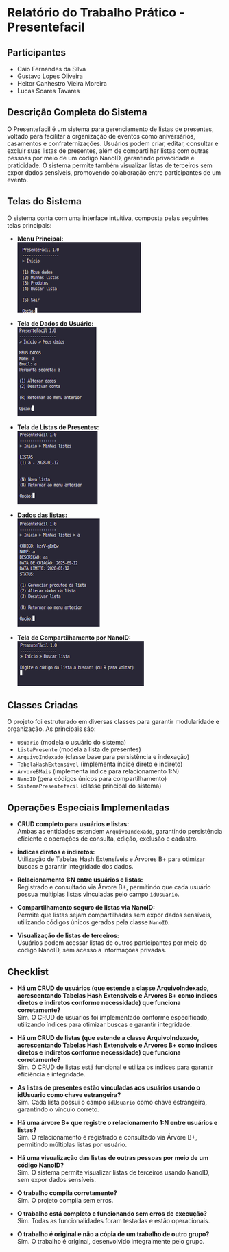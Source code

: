 # Relatório do Trabalho Prático - Presentefacil

## Participantes
- Caio Fernandes da Silva
- Gustavo Lopes Oliveira
- Heitor Canhestro Vieira Moreira
- Lucas Soares Tavares

## Descrição Completa do Sistema

O Presentefacil é um sistema para gerenciamento de listas de presentes, voltado para facilitar a organização de eventos como aniversários, casamentos e confraternizações. Usuários podem criar, editar, consultar e excluir suas listas de presentes, além de compartilhar listas com outras pessoas por meio de um código NanoID, garantindo privacidade e praticidade. O sistema permite também visualizar listas de terceiros sem expor dados sensíveis, promovendo colaboração entre participantes de um evento.

## Telas do Sistema

O sistema conta com uma interface intuitiva, composta pelas seguintes telas principais:

- **Menu Principal:**  
  ![Menu Principal](imagens/menuPrincipal.png)

- **Tela de Dados do Usuário:**  
  ![Tela de Dados do Usuário](imagens/meusDados.png)

- **Tela de Listas de Presentes:**  
  ![Tela de Listas de Presentes](imagens/minhasListas.png)

- **Dados das listas:**  
  ![Dados das listas](imagens/listaExemplo.png)

- **Tela de Compartilhamento por NanoID:**  
  ![Tela de Compartilhamento por NanoID](imagens/buscaLista.png)

## Classes Criadas

O projeto foi estruturado em diversas classes para garantir modularidade e organização. As principais são:

- `Usuario` (modela o usuário do sistema)
- `ListaPresente` (modela a lista de presentes)
- `ArquivoIndexado` (classe base para persistência e indexação)
- `TabelaHashExtensivel` (implementa índice direto e indireto)
- `ArvoreBMais` (implementa índice para relacionamento 1:N)
- `NanoID` (gera códigos únicos para compartilhamento)
- `SistemaPresentefacil` (classe principal do sistema)

## Operações Especiais Implementadas

- **CRUD completo para usuários e listas:**  
  Ambas as entidades estendem `ArquivoIndexado`, garantindo persistência eficiente e operações de consulta, edição, exclusão e cadastro.

- **Índices diretos e indiretos:**  
  Utilização de Tabelas Hash Extensíveis e Árvores B+ para otimizar buscas e garantir integridade dos dados.

- **Relacionamento 1:N entre usuários e listas:**  
  Registrado e consultado via Árvore B+, permitindo que cada usuário possua múltiplas listas vinculadas pelo campo `idUsuario`.

- **Compartilhamento seguro de listas via NanoID:**  
  Permite que listas sejam compartilhadas sem expor dados sensíveis, utilizando códigos únicos gerados pela classe `NanoID`.

- **Visualização de listas de terceiros:**  
  Usuários podem acessar listas de outros participantes por meio do código NanoID, sem acesso a informações privadas.

## Checklist

- **Há um CRUD de usuários (que estende a classe ArquivoIndexado, acrescentando Tabelas Hash Extensíveis e Árvores B+ como índices diretos e indiretos conforme necessidade) que funciona corretamente?**  
  Sim. O CRUD de usuários foi implementado conforme especificado, utilizando índices para otimizar buscas e garantir integridade.

- **Há um CRUD de listas (que estende a classe ArquivoIndexado, acrescentando Tabelas Hash Extensíveis e Árvores B+ como índices diretos e indiretos conforme necessidade) que funciona corretamente?**  
  Sim. O CRUD de listas está funcional e utiliza os índices para garantir eficiência e integridade.

- **As listas de presentes estão vinculadas aos usuários usando o idUsuario como chave estrangeira?**  
  Sim. Cada lista possui o campo `idUsuario` como chave estrangeira, garantindo o vínculo correto.

- **Há uma árvore B+ que registre o relacionamento 1:N entre usuários e listas?**  
  Sim. O relacionamento é registrado e consultado via Árvore B+, permitindo múltiplas listas por usuário.

- **Há uma visualização das listas de outras pessoas por meio de um código NanoID?**  
  Sim. O sistema permite visualizar listas de terceiros usando NanoID, sem expor dados sensíveis.

- **O trabalho compila corretamente?**  
  Sim. O projeto compila sem erros.

- **O trabalho está completo e funcionando sem erros de execução?**  
  Sim. Todas as funcionalidades foram testadas e estão operacionais.

- **O trabalho é original e não a cópia de um trabalho de outro grupo?**  
  Sim. O trabalho é original, desenvolvido integralmente pelo grupo.
